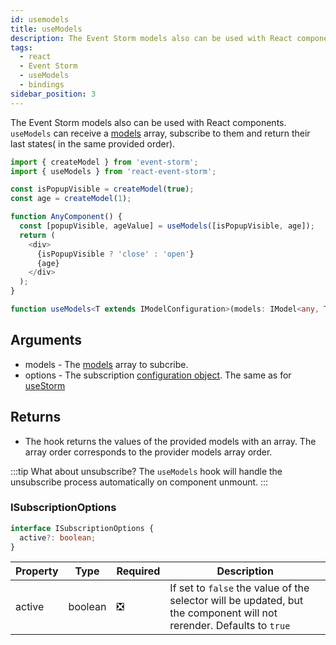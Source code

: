 ```yaml
---
id: usemodels
title: useModels
description: The Event Storm models also can be used with React components. useModels can receive a models array, subscribe to them and return their last states
tags:
  - react
  - Event Storm
  - useModels
  - bindings
sidebar_position: 3
---
```


The Event Storm models also can be used with React components. `useModels` can receive a [models](/docs/api-reference/model#imodel) array, subscribe to them and return their last states( in the same provided order).
```typescript
import { createModel } from 'event-storm';
import { useModels } from 'react-event-storm';

const isPopupVisible = createModel(true);
const age = createModel(1);

function AnyComponent() {
  const [popupVisible, ageValue] = useModels([isPopupVisible, age]);
  return (
    <div>
      {isPopupVisible ? 'close' : 'open'}
      {age}
    </div>
  );
}
```

```typescript
function useModels<T extends IModelConfiguration>(models: IModel<any, T>[], options?: ISubscriptionOptions): any[];
```

## Arguments
- models - The [models](/docs/api-reference/model#imodel) array to subcribe.
- options - The subscription [configuration object](#isubscriptionoptions). The same as for [useStorm](./useStorm.md#isubscriptionoptions)

## Returns
- The hook returns the values of the provided models with an array. The array order corresponds to the provider models array order.

:::tip What about unsubscribe?
The `useModels` hook will handle the unsubscribe process automatically on component unmount.
:::

### ISubscriptionOptions
```typescript
interface ISubscriptionOptions {
  active?: boolean;
}
```
| Property | Type | Required | Description |
|   -      |   -  |    -     |      -     |
| active | boolean | :negative_squared_cross_mark: | If set to `false` the value of the selector will be updated, but the component will not rerender. Defaults to `true`|
